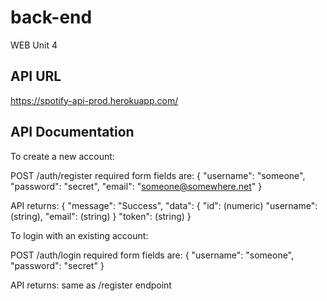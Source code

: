 # back-end
WEB Unit 4 

## API URL

https://spotify-api-prod.herokuapp.com/

## API Documentation

To create a new account:

POST /auth/register
required form fields are:
{
  "username": "someone",
  "password": "secret",
  "email": "someone@somewhere.net"
}

API returns:
{
  "message": "Success",
  "data": {
    "id": (numeric)
    "username": (string),
    "email": (string)
  }
  "token": (string)
}

To login with an existing account:

POST /auth/login
required form fields are:
{
  "username": "someone",
  "password": "secret"
}

API returns:
same as /register endpoint